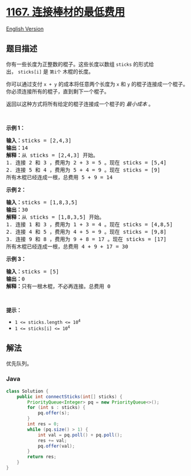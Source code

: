 # [1167. 连接棒材的最低费用](https://leetcode.cn/problems/minimum-cost-to-connect-sticks)

[English Version](/solution/1100-1199/1167.Minimum%20Cost%20to%20Connect%20Sticks/README_EN.md)

## 题目描述

<p>你有一些长度为正整数的棍子。这些长度以数组<meta charset="UTF-8" />&nbsp;<code>sticks</code>&nbsp;的形式给出，<meta charset="UTF-8" />&nbsp;<code>sticks[i]</code>&nbsp;是 <code>第i个</code> 木棍的长度。</p>

<p>你可以通过支付 <code>x + y</code> 的成本将任意两个长度为 <code>x</code> 和 <code>y</code> 的棍子连接成一个棍子。你必须连接所有的棍子，直到剩下一个棍子。</p>

<p>返回以这种方式将所有给定的棍子连接成一个棍子的 <em>最小成本</em> 。</p>

<p>&nbsp;</p>

<p><strong>示例 1：</strong></p>

<pre>
<strong>输入：</strong>sticks = [2,4,3]
<strong>输出：</strong>14
<strong>解释：</strong>从 sticks = [2,4,3] 开始。
1. 连接 2 和 3 ，费用为 2 + 3 = 5 。现在 sticks = [5,4]
2. 连接 5 和 4 ，费用为 5 + 4 = 9 。现在 sticks = [9]
所有木棍已经连成一根，总费用 5 + 9 = 14
</pre>

<p><strong>示例 2：</strong></p>

<pre>
<strong>输入：</strong>sticks = [1,8,3,5]
<strong>输出：</strong>30
<strong>解释：</strong>从 sticks = [1,8,3,5] 开始。
1. 连接 1 和 3 ，费用为 1 + 3 = 4 。现在 sticks = [4,8,5]
2. 连接 4 和 5 ，费用为 4 + 5 = 9 。现在 sticks = [9,8]
3. 连接 9 和 8 ，费用为 9 + 8 = 17 。现在 sticks = [17]
所有木棍已经连成一根，总费用 4 + 9 + 17 = 30
</pre>

<p><strong>示例 3：</strong></p>

<pre>
<strong>输入：</strong>sticks = [5]
<strong>输出：</strong>0
<strong>解释：</strong>只有一根木棍，不必再连接。总费用 0
</pre>

<p>&nbsp;</p>

<p><strong>提示：</strong></p>

<ul>
	<li><code>1 &lt;= sticks.length &lt;= 10<sup>4</sup></code></li>
	<li><code>1 &lt;= sticks[i] &lt;= 10<sup>4</sup></code></li>
</ul>

## 解法

优先队列。

### **Java**

```java
class Solution {
    public int connectSticks(int[] sticks) {
        PriorityQueue<Integer> pq = new PriorityQueue<>();
        for (int s : sticks) {
            pq.offer(s);
        }
        int res = 0;
        while (pq.size() > 1) {
            int val = pq.poll() + pq.poll();
            res += val;
            pq.offer(val);
        }
        return res;
    }
}
```
